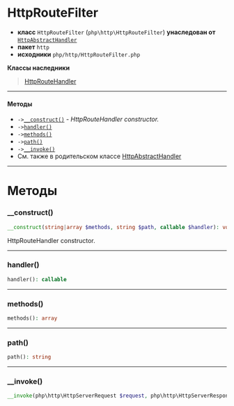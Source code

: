 # HttpRouteFilter

- **класс** `HttpRouteFilter` (`php\http\HttpRouteFilter`) **унаследован от** [`HttpAbstractHandler`](https://github.com/jphp-compiler/jphp/blob/master/exts/jphp-httpserver-ext/api-docs/classes/php/http/HttpAbstractHandler.ru.md)
- **пакет** `http`
- **исходники** `php/http/HttpRouteFilter.php`

**Классы наследники**

> [HttpRouteHandler](https://github.com/jphp-compiler/jphp/blob/master/exts/jphp-httpserver-ext/api-docs/classes/php/http/HttpRouteHandler.ru.md)

---

#### Методы

- `->`[`__construct()`](#method-__construct) - _HttpRouteHandler constructor._
- `->`[`handler()`](#method-handler)
- `->`[`methods()`](#method-methods)
- `->`[`path()`](#method-path)
- `->`[`__invoke()`](#method-__invoke)
- См. также в родительском классе [HttpAbstractHandler](https://github.com/jphp-compiler/jphp/blob/master/exts/jphp-httpserver-ext/api-docs/classes/php/http/HttpAbstractHandler.ru.md)

---
# Методы

<a name="method-__construct"></a>

### __construct()
```php
__construct(string|array $methods, string $path, callable $handler): void
```
HttpRouteHandler constructor.

---

<a name="method-handler"></a>

### handler()
```php
handler(): callable
```

---

<a name="method-methods"></a>

### methods()
```php
methods(): array
```

---

<a name="method-path"></a>

### path()
```php
path(): string
```

---

<a name="method-__invoke"></a>

### __invoke()
```php
__invoke(php\http\HttpServerRequest $request, php\http\HttpServerResponse $response): bool
```